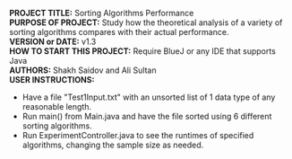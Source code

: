 **PROJECT TITLE:** Sorting Algorithms Performance\
**PURPOSE OF PROJECT:** Study how the theoretical analysis of a variety of sorting algorithms compares with their actual performance.\
**VERSION or DATE:** v1.3\
**HOW TO START THIS PROJECT:** Require BlueJ or any IDE that supports Java\
**AUTHORS:** Shakh Saidov and Ali Sultan\
**USER INSTRUCTIONS:**
- Have a file "Test1Input.txt" with an unsorted list of 1 data type of any reasonable length.
- Run main() from Main.java and have the file sorted using 6 different sorting algorithms.
- Run ExperimentController.java to see the runtimes of specified algorithms, changing the sample size as needed.
